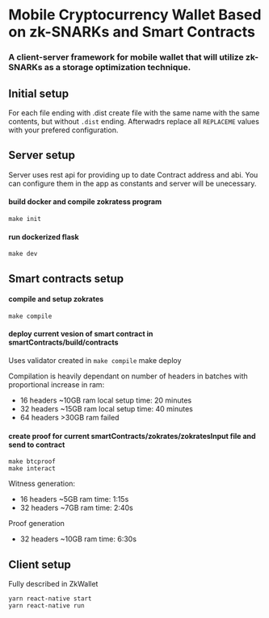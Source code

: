 # Mobile Cryptocurrency Wallet Based on zk-SNARKs and Smart Contracts

### A client-server framework for mobile wallet that will utilize zk-SNARKs as a storage optimization technique.

## Initial setup
For each file ending with .dist create file with the same name with the same contents, but without `.dist` ending. Afterwadrs replace all `REPLACEME` values with your prefered configuration.

## Server setup
Server uses rest api for providing up to date Contract address and abi. You can configure them in the app as constants and server will be unecessary.
#### build docker and compile zokratess program
    make init
#### run dockerized flask
    make dev

## Smart contracts setup
#### compile and setup zokrates
    make compile

#### deploy current vesion of smart contract in smartContracts/build/contracts
Uses validator created in `make compile`
    make deploy 

Compilation is heavily dependant on number of headers in batches with proportional increase in ram:
- 16 headers ~10GB ram local setup time: 20 minutes
- 32 headers ~15GB ram local setup time: 40 minutes
- 64 headers >30GB ram failed

#### create proof for current smartContracts/zokrates/zokratesInput file and send to contract
    make btcproof
    make interact

Witness generation:
- 16 headers ~5GB ram time: 1:15s
- 32 headers ~7GB ram time: 2:40s

Proof generation
- 32 headers ~10GB ram time: 6:30s



## Client setup
  Fully described in ZkWallet
  
    yarn react-native start
    yarn react-native run


